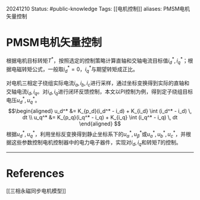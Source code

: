 20241210
Status: #public-knowledge
Tags: [[电机控制]]
aliases: PMSM电机矢量控制
# PMSM电机矢量控制
根据电机目标转矩$T^*$，按照选定的控制策略计算直轴和交轴电流目标值$i_d^*,i_q^*$；根据电磁转矩公式，一般取$i_d^*=0$，$i_q^*$与期望转矩成正比。

对电机三相定子绕组实际电流$i_a,i_b,i_c$进行采样，通过坐标变换得到实际的直轴和交轴电流$i_d,i_q$。对$i_d,i_q$进行闭环反馈控制，本文以PI控制为例，得到定子绕组目标电压$u_d^*,u_q^*$。
$$\begin{aligned}
u_d^* &= K_{p_d}(i_d^* - i_d) + K_{i_d} \int (i_d^* - i_d) \, dt \\
u_q^* &= K_{p_q}(i_q^* - i_q) + K_{i_q} \int (i_q^* - i_q) \, dt
\end{aligned}
$$
根据$u_d^*,u_q^*$，利用坐标反变换得到静止坐标系下的$u_\alpha^*,u_\beta^*$或$u_a^*,u_b^*,u_c^*$，并根据这些参数控制电机控制器中的电力电子器件，实现对$i_d,i_q$和转矩$T$的控制。

---
# References
[[三相永磁同步电机模型]]
